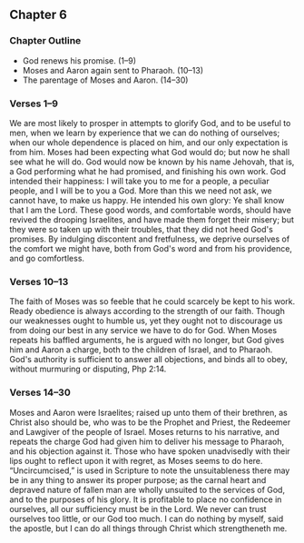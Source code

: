 ## Chapter 6

### Chapter Outline

- God renews his promise. (1–9)
- Moses and Aaron again sent to Pharaoh. (10–13)
- The parentage of Moses and Aaron. (14–30)

### Verses 1–9

We are most likely to prosper in attempts to glorify God, and to be useful to men, when we learn by experience that we can do nothing of ourselves; when our whole dependence is placed on him, and our only expectation is from him. Moses had been expecting what God would do; but now he shall see what he will do. God would now be known by his name Jehovah, that is, a God performing what he had promised, and finishing his own work. God intended their happiness: I will take you to me for a people, a peculiar people, and I will be to you a God. More than this we need not ask, we cannot have, to make us happy. He intended his own glory: Ye shall know that I am the Lord. These good words, and comfortable words, should have revived the drooping Israelites, and have made them forget their misery; but they were so taken up with their troubles, that they did not heed God's promises. By indulging discontent and fretfulness, we deprive ourselves of the comfort we might have, both from God's word and from his providence, and go comfortless.

### Verses 10–13

The faith of Moses was so feeble that he could scarcely be kept to his work. Ready obedience is always according to the strength of our faith. Though our weaknesses ought to humble us, yet they ought not to discourage us from doing our best in any service we have to do for God. When Moses repeats his baffled arguments, he is argued with no longer, but God gives him and Aaron a charge, both to the children of Israel, and to Pharaoh. God's authority is sufficient to answer all objections, and binds all to obey, without murmuring or disputing, Php 2:14.

### Verses 14–30

Moses and Aaron were Israelites; raised up unto them of their brethren, as Christ also should be, who was to be the Prophet and Priest, the Redeemer and Lawgiver of the people of Israel. Moses returns to his narrative, and repeats the charge God had given him to deliver his message to Pharaoh, and his objection against it. Those who have spoken unadvisedly with their lips ought to reflect upon it with regret, as Moses seems to do here. “Uncircumcised,” is used in Scripture to note the unsuitableness there may be in any thing to answer its proper purpose; as the carnal heart and depraved nature of fallen man are wholly unsuited to the services of God, and to the purposes of his glory. It is profitable to place no confidence in ourselves, all our sufficiency must be in the Lord. We never can trust ourselves too little, or our God too much. I can do nothing by myself, said the apostle, but I can do all things through Christ which strengtheneth me.

